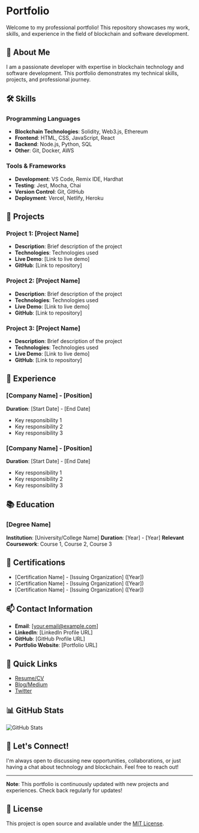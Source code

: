 # Portfolio

Welcome to my professional portfolio! This repository showcases my work, skills, and experience in the field of blockchain and software development.

## 🚀 About Me

I am a passionate developer with expertise in blockchain technology and software development. This portfolio demonstrates my technical skills, projects, and professional journey.

## 🛠️ Skills

### Programming Languages

- **Blockchain Technologies**: Solidity, Web3.js, Ethereum
- **Frontend**: HTML, CSS, JavaScript, React
- **Backend**: Node.js, Python, SQL
- **Other**: Git, Docker, AWS

### Tools & Frameworks

- **Development**: VS Code, Remix IDE, Hardhat
- **Testing**: Jest, Mocha, Chai
- **Version Control**: Git, GitHub
- **Deployment**: Vercel, Netlify, Heroku

## 📁 Projects

### Project 1: [Project Name]

- **Description**: Brief description of the project
- **Technologies**: Technologies used
- **Live Demo**: [Link to live demo]
- **GitHub**: [Link to repository]

### Project 2: [Project Name]

- **Description**: Brief description of the project
- **Technologies**: Technologies used
- **Live Demo**: [Link to live demo]
- **GitHub**: [Link to repository]

### Project 3: [Project Name]

- **Description**: Brief description of the project
- **Technologies**: Technologies used
- **Live Demo**: [Link to live demo]
- **GitHub**: [Link to repository]

## 🎯 Experience

### [Company Name] - [Position]

**Duration**: [Start Date] - [End Date]

- Key responsibility 1
- Key responsibility 2
- Key responsibility 3

### [Company Name] - [Position]

**Duration**: [Start Date] - [End Date]

- Key responsibility 1
- Key responsibility 2
- Key responsibility 3

## 📚 Education

### [Degree Name]

**Institution**: [University/College Name]
**Duration**: [Year] - [Year]
**Relevant Coursework**: Course 1, Course 2, Course 3

## 🌟 Certifications

- [Certification Name] - [Issuing Organization] ([Year])
- [Certification Name] - [Issuing Organization] ([Year])
- [Certification Name] - [Issuing Organization] ([Year])

## 📫 Contact Information

- **Email**: [your.email@example.com]
- **LinkedIn**: [LinkedIn Profile URL]
- **GitHub**: [GitHub Profile URL]
- **Portfolio Website**: [Portfolio URL]

## 🔗 Quick Links

- [Resume/CV](link-to-resume)
- [Blog/Medium](link-to-blog)
- [Twitter](link-to-twitter)

## 📊 GitHub Stats

![GitHub Stats](https://github-readme-stats.vercel.app/api?username=YOUR_USERNAME&show_icons=true&theme=radical)

## 🤝 Let's Connect!

I'm always open to discussing new opportunities, collaborations, or just having a chat about technology and blockchain. Feel free to reach out!

---

**Note**: This portfolio is continuously updated with new projects and experiences. Check back regularly for updates!

## 📝 License

This project is open source and available under the [MIT License](LICENSE).

